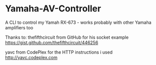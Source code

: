 Yamaha-AV-Controller
====================

A CLI to control my Yamah RX-673 - works probably with other Yamaha amplifiers too

Thanks to:
thefifthcircuit from GitHub for his socket example
https://gist.github.com/thefifthcircuit/446256

yavc from CodePlex for the HTTP instructions i used
http://yavc.codeplex.com
